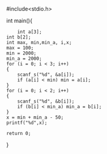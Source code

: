 #include<stdio.h>

int main(){

        int a[3];
	int b[2];
	int max, min,min_a, i,x;
	max = 100; 
	min = 2000;
	min_a = 2000;
	for (i = 0; i < 3; i++)
	{
		scanf_s("%d", &a[i]);
		if (a[i] < min) min = a[i]; 
	}
	for (i = 0; i < 2; i++)
	{
		scanf_s("%d", &b[i]);
		if (b[i] < min_a) min_a = b[i];
	}
	x = min + min_a - 50;
	printf("%d",x);

	return 0;

}
